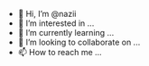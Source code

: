 - 👋 Hi, I’m @nazii
- 👀 I’m interested in ...
- 🌱 I’m currently learning ...
- 💞️ I’m looking to collaborate on ...
- 📫 How to reach me ...

<!---
nazii/nazii is a ✨ special ✨ repository because its `README.md` (this file) appears on your GitHub profile.
You can click the Preview link to take a look at your changes.
--->
